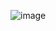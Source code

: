 ![image](https://github.com/seysha-git/IT-2-eksamen-2022/assets/76451995/fb57e778-9a81-4fbe-a089-2359ee0e8ade)
